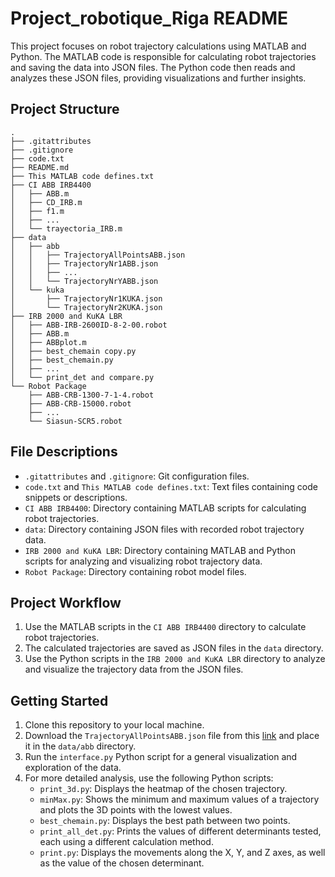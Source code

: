# Project_robotique_Riga README

This project focuses on robot trajectory calculations using MATLAB and Python. The MATLAB code is responsible for calculating robot trajectories and saving the data into JSON files. The Python code then reads and analyzes these JSON files, providing visualizations and further insights.

## Project Structure

```
.
├── .gitattributes
├── .gitignore
├── code.txt
├── README.md
├── This MATLAB code defines.txt
├── CI ABB IRB4400
│   ├── ABB.m
│   ├── CD_IRB.m
│   ├── f1.m
│   ├── ...
│   └── trayectoria_IRB.m
├── data
│   ├── abb
│   │   ├── TrajectoryAllPointsABB.json
│   │   ├── TrajectoryNr1ABB.json
│   │   ├── ...
│   │   └── TrajectoryNrYABB.json
│   └── kuka
│       ├── TrajectoryNr1KUKA.json
│       └── TrajectoryNr2KUKA.json
├── IRB 2000 and KuKA LBR
│   ├── ABB-IRB-2600ID-8-2-00.robot
│   ├── ABB.m
│   ├── ABBplot.m
│   ├── best_chemain copy.py
│   ├── best_chemain.py
│   ├── ...
│   └── print_det and compare.py
└── Robot Package
    ├── ABB-CRB-1300-7-1-4.robot
    ├── ABB-CRB-15000.robot
    ├── ...
    └── Siasun-SCR5.robot
```

## File Descriptions

- `.gitattributes` and `.gitignore`: Git configuration files.
- `code.txt` and `This MATLAB code defines.txt`: Text files containing code snippets or descriptions.
- `CI ABB IRB4400`: Directory containing MATLAB scripts for calculating robot trajectories.
- `data`: Directory containing JSON files with recorded robot trajectory data.
- `IRB 2000 and KuKA LBR`: Directory containing MATLAB and Python scripts for analyzing and visualizing robot trajectory data.
- `Robot Package`: Directory containing robot model files.

## Project Workflow

1. Use the MATLAB scripts in the `CI ABB IRB4400` directory to calculate robot trajectories.
2. The calculated trajectories are saved as JSON files in the `data` directory.
3. Use the Python scripts in the `IRB 2000 and KuKA LBR` directory to analyze and visualize the trajectory data from the JSON files.

## Getting Started

1. Clone this repository to your local machine.
2. Download the `TrajectoryAllPointsABB.json` file from this [link](https://drive.google.com/file/d/1mByE6CzKdqv8bsGwyvvT2m6BbIiX9ST1/view?usp=sharing) and place it in the `data/abb` directory.
3. Run the `interface.py` Python script for a general visualization and exploration of the data.
4. For more detailed analysis, use the following Python scripts:
	* `print_3d.py`: Displays the heatmap of the chosen trajectory.
	* `minMax.py`: Shows the minimum and maximum values of a trajectory and plots the 3D points with the lowest values.
	* `best_chemain.py`: Displays the best path between two points.
	* `print_all_det.py`: Prints the values of different determinants tested, each using a different calculation method.
	* `print.py`: Displays the movements along the X, Y, and Z axes, as well as the value of the chosen determinant.